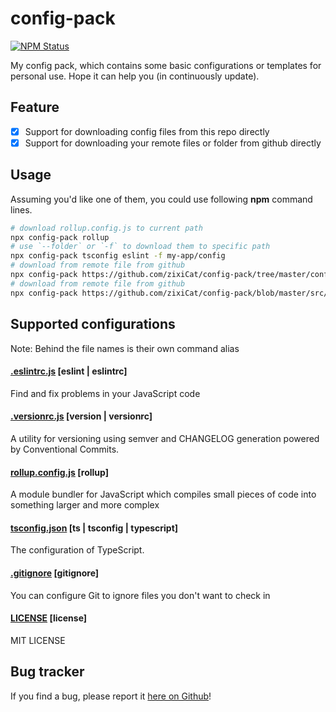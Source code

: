 # config-pack
[![NPM Status](https://img.shields.io/npm/v/config-pack.svg)](https://www.npmjs.com/package/config-pack)

My config pack, which contains some basic configurations or templates for personal use. Hope it can help you (in continuously update).

## Feature
- [x] Support for downloading config files from this repo directly
- [x] Support for downloading your remote files or folder from github directly

## Usage

Assuming you'd like one of them, you could use following **npm** command lines.

```sh
# download rollup.config.js to current path
npx config-pack rollup
# use `--folder` or `-f` to download them to specific path
npx config-pack tsconfig eslint -f my-app/config
# download from remote file from github
npx config-pack https://github.com/zixiCat/config-pack/tree/master/config -f my-app
# download from remote file from github
npx config-pack https://github.com/zixiCat/config-pack/blob/master/src/index.ts -f my-app/src
```

## Supported configurations

Note: Behind the file names is their own command alias
#### [.eslintrc.js](https://eslint.org/docs/user-guide/configuring) [eslint | eslintrc]

Find and fix problems in your JavaScript code
#### [.versionrc.js](https://github.com/conventional-changelog/standard-version) [version | versionrc]

A utility for versioning using semver and CHANGELOG generation powered by Conventional Commits.
#### [rollup.config.js](https://www.rollupjs.org/guide/en/#configuration-files) [rollup]

A module bundler for JavaScript which compiles small pieces of code into something larger and more complex
#### [tsconfig.json](https://www.typescriptlang.org/docs/handbook/compiler-options.html) [ts | tsconfig | typescript]

The configuration of TypeScript.

#### [.gitignore](https://docs.github.com/en/free-pro-team@latest/github/using-git/ignoring-files) [gitignore]

You can configure Git to ignore files you don't want to check in
#### [LICENSE](https://docs.github.com/en/github/creating-cloning-and-archiving-repositories/creating-a-repository-on-github/licensing-a-repository) [license]

MIT LICENSE

## Bug tracker

If you find a bug, please report it [here on Github](https://github.com/zixiCat/config-pack/issues)!
